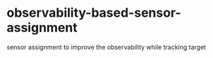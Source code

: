 # observability-based-sensor-assignment
sensor assignment to improve the observability while tracking target
